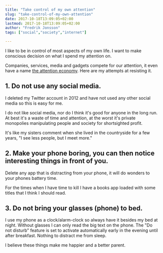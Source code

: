 ```yaml
---
title: "Take control of my own attention"
slug: "take-control-of-my-own-attention"
date: 2017-10-18T13:09:05+02:00
lastmod: 2017-10-18T13:09:05+02:00
author: "Fredrik Jonsson"
tags: ["social","society","internet"]

---
```


I like to be in control of most aspects of my own life. I want to make conscious decision on what I spend my attention on.

Companies, services, media and gadgets compete for our attention, it even have a name [the attention economy](https://en.wikipedia.org/wiki/Attention_economy). Here are my attempts at resisting it.

## 1. Do not use any social media.

I deleted my Twitter account in 2012 and have not used any other social media so this is easy for me.

I do not like social media, nor do I think it's good for anyone in the long run. At best it's a waste of time and attention, at the worst it's private monopolies manipulating people and society for shortsighted profit.

It's like my sisters comment when she lived in the countryside for a few years, "I see less people, but I meet more."

## 2. Make your phone boring, you can then notice interesting things in front of you.

Delete any app that is distracting from your phone, it will do wonders to your phones battery time.

For the times when I have time to kill I have a books app loaded with some titles that I think I should read.

## 3. Do not bring your glasses (phone) to bed.

I use my phone as a clock/alarm-clock so always have it besides my bed at night. Without glasses I can only read the big text on the phone. The "Do not disturb" feature is set to activate automatically early in the evening until after breakfast. Nothing to distract me from sleep.

I believe these things make me happier and a better parent.